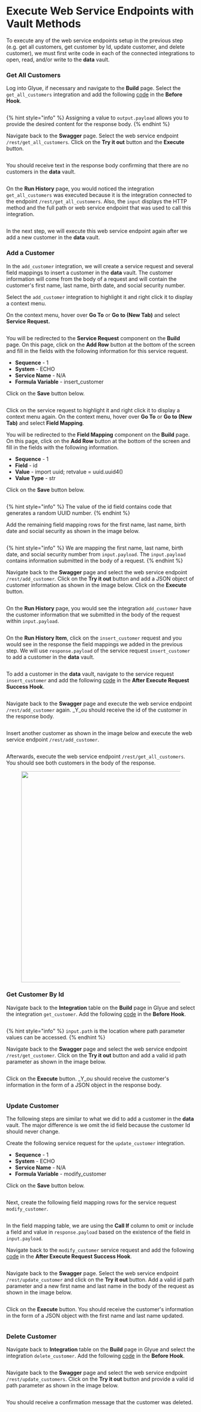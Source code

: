 # Execute Web Service Endpoints with Vault Methods

To execute any of the web service endpoints setup in the previous step (e.g. get all customers, get customer by Id, update customer, and delete customer), we must first write code in each of the connected integrations to open, read, and/or write to the **data** vault.

### Get All Customers

Log into Glyue, if necessary and navigate to the **Build** page. Select the `get_all_customers` integration and add the following [code](https://app.gitbook.com/o/hMR7ZmLUVPDLpu0EFvkY/s/1flQ2To8tQpCQWl2Ty9U/\~/changes/84/build-a-restful-crud-web-service-using-vault/code-examples-and-explanation#get-all-customers) in the **Before Hook**.

<figure><img src="../../.gitbook/assets/image (75).png" alt=""><figcaption></figcaption></figure>

{% hint style="info" %}
Assigning a value to `output.payload` allows you to provide the desired content for the response body.
{% endhint %}

Navigate back to the **Swagger** page. Select the web service endpoint `/rest/get_all_customers`_._ Click on the **Try it out** button and the **Execute** button.

<figure><img src="../../.gitbook/assets/image (67).png" alt=""><figcaption></figcaption></figure>

You should receive text in the response body confirming that there are no customers in the **data** vault.

<figure><img src="../../.gitbook/assets/image (76).png" alt=""><figcaption></figcaption></figure>

On the **Run History** page, you would noticed the integration `get_all_customers` was executed because it is the integration connected to the endpoint `/rest/get_all_customers`. Also, the `input` displays the HTTP method and the full path or web service endpoint that was used to call this integration.&#x20;

<figure><img src="../../.gitbook/assets/image (62).png" alt=""><figcaption></figcaption></figure>

In the next step, we will execute this web service endpoint again after we add a new customer in the **data** vault.&#x20;

### Add a Customer

In the `add_customer` integration, we will create a service request and several field mappings to insert a customer in the **data** vault. The customer information will come from the body of a request and will contain the customer's first name, last name, birth date, and social security number.

Select the `add_customer` integration to highlight it and right click it to display a context menu.&#x20;

On the context menu, hover over **Go To** or **Go to (New Tab)** and select **Service Request.**&#x20;

<figure><img src="../../.gitbook/assets/image (57).png" alt=""><figcaption></figcaption></figure>

You will be redirected to the **Service Request** component on the **Build** page. On this page, click on the **Add Row** button at the bottom of the screen and fill in the fields with the following information for this service request.&#x20;

* **Sequence** - 1
* **System** - ECHO
* **Service Name** - N/A
* **Formula Variable** - insert\_customer

Click on the **Save** button below.&#x20;

<figure><img src="../../.gitbook/assets/image (90).png" alt=""><figcaption></figcaption></figure>

Click on the service request to highlight it and right click it to display a context menu again. On the context menu, hover over **Go To** or **Go to (New Tab)** and select **Field Mapping**.

You will be redirected to the **Field Mapping** component on the **Build** page. On this page, click on the **Add Row** button at the bottom of the screen and fill in the fields with the following information.

* **Sequence** - 1
* **Field** - id
* **Value** - import uuid; retvalue = uuid.uuid4()
* **Value Type** - str

Click on the **Save** button below.&#x20;

<figure><img src="../../.gitbook/assets/image (33).png" alt=""><figcaption></figcaption></figure>

{% hint style="info" %}
The value of the id field contains code that generates a random UUID number.
{% endhint %}

Add the remaining field mapping rows for the first name, last name, birth date and social security as shown in the image below.&#x20;

<figure><img src="../../.gitbook/assets/image (26).png" alt=""><figcaption></figcaption></figure>

{% hint style="info" %}
We are mapping the first name, last name, birth date, and social security number from `input.payload`. The `input.payload` contains information submitted in the body of a request.
{% endhint %}

Navigate back to the **Swagger** page and select the web service endpoint `/rest/add_customer`_._ Click on the **Try it out** button and add a JSON object of customer information as shown in the image below. Click on the **Execute** button.

<figure><img src="../../.gitbook/assets/image (42).png" alt=""><figcaption></figcaption></figure>

On the **Run History** page, you would see the integration `add_customer` have the customer information that we submitted in the body of the request within `input.payload`.

<figure><img src="../../.gitbook/assets/image (64).png" alt=""><figcaption></figcaption></figure>

On the **Run History Item**, click on the `insert_customer` request and you would see in the response the field mappings we added in the previous step. We will use `response.payload` of the service request `insert_customer` to add a customer in the **data** vault.

<figure><img src="../../.gitbook/assets/image (69).png" alt=""><figcaption></figcaption></figure>

To add a customer in the **data** vault, navigate to the service request `insert_customer` and add the following [code](https://app.gitbook.com/o/hMR7ZmLUVPDLpu0EFvkY/s/1flQ2To8tQpCQWl2Ty9U/\~/changes/84/build-a-restful-crud-web-service-using-vault/code-examples-and-explanation#add-a-customer) in the **After Execute Request Success Hook**.&#x20;

<figure><img src="../../.gitbook/assets/image (66).png" alt=""><figcaption></figcaption></figure>

Navigate back to the **Swagger** page and execute the web service endpoint `/rest/add_customer` again. _Y_ou should receive the id of the customer in the response body.

<figure><img src="../../.gitbook/assets/image (68).png" alt=""><figcaption></figcaption></figure>

Insert another customer as shown in the image below and execute the web service endpoint `/rest/add_customer`.

<figure><img src="../../.gitbook/assets/image (12).png" alt=""><figcaption></figcaption></figure>

Afterwards, execute the web service endpoint `/rest/get_all_customers`. You should see both customers in the body of the response.

<div align="center">

<figure><img src="../../.gitbook/assets/image (11).png" alt="" width="563"><figcaption></figcaption></figure>

</div>

### Get Customer By Id

Navigate back to the **Integration** table on the **Build** page in Glyue and select the integration `get_customer`. Add the following [code](https://app.gitbook.com/o/hMR7ZmLUVPDLpu0EFvkY/s/1flQ2To8tQpCQWl2Ty9U/\~/changes/84/build-a-restful-crud-web-service-using-vault/code-examples-and-explanation#get-customer-by-id) in the **Before Hook**.&#x20;

<figure><img src="../../.gitbook/assets/image (43).png" alt=""><figcaption></figcaption></figure>

{% hint style="info" %}
`input.path` is the location where path parameter values can be accessed.
{% endhint %}

Navigate back to the **Swagger** page and select the web service endpoint `/rest/get_customer`. Click on the **Try it out** button and add a valid id path parameter as shown in the image below.

<figure><img src="../../.gitbook/assets/image (56).png" alt=""><figcaption></figcaption></figure>

Click on the **Execute** button. _Y_ou should receive the customer's information in the form of a JSON object in the response body.

<figure><img src="../../.gitbook/assets/image (17).png" alt=""><figcaption></figcaption></figure>

### Update Customer

The following steps are similar to what we did to add a customer in the **data** vault. The major difference is we omit the id field because the customer Id should never change.

Create the following service request for the `update_customer` integration.

* **Sequence** - 1
* **System** - ECHO
* **Service Name** - N/A
* **Formula Variable** - modify\_customer

Click on the **Save** button below.&#x20;

<figure><img src="../../.gitbook/assets/image (24).png" alt=""><figcaption></figcaption></figure>

Next, create the following field mapping rows for the service request `modify_customer`.&#x20;

<figure><img src="../../.gitbook/assets/image (1).png" alt=""><figcaption></figcaption></figure>

In the field mapping table, we are using the **Call If** column to omit or include a field and value in `response.payload` based on the existence of the field in `input.payload`.&#x20;

Navigate back to the `modify_customer` service request and add the following [code](https://app.gitbook.com/o/hMR7ZmLUVPDLpu0EFvkY/s/1flQ2To8tQpCQWl2Ty9U/\~/changes/84/build-a-restful-crud-web-service-using-vault/code-examples-and-explanation#update-customer) in the **After Execute Request Success Hook**.&#x20;

<figure><img src="../../.gitbook/assets/image.png" alt=""><figcaption></figcaption></figure>

Navigate back to the **Swagger** page. Select the web service endpoint `/rest/update_customer` and click on the **Try it out** button. Add a valid id path parameter and a new first name and last name in the body of the request as shown in the image below.&#x20;

<figure><img src="../../.gitbook/assets/image (87).png" alt=""><figcaption></figcaption></figure>

Click on the **Execute** button. You should receive the customer's information in the form of a JSON object with the first name and last name updated.&#x20;

<figure><img src="../../.gitbook/assets/image (85).png" alt=""><figcaption></figcaption></figure>

### Delete Customer

Navigate back to **Integration** table on the **Build** page in Glyue and select the integration `delete_customer`. Add the following [code](https://app.gitbook.com/o/hMR7ZmLUVPDLpu0EFvkY/s/1flQ2To8tQpCQWl2Ty9U/\~/changes/84/build-a-restful-crud-web-service-using-vault/code-examples-and-explanation#delete-customer) in the **Before Hook**. &#x20;

<figure><img src="../../.gitbook/assets/image (39).png" alt=""><figcaption></figcaption></figure>

Navigate back to the **Swagger** page and select the web service endpoint `/rest/update_customers`. Click on the **Try it out** button and provide a valid id path parameter as shown in the image below.

<figure><img src="../../.gitbook/assets/image (77).png" alt=""><figcaption></figcaption></figure>

You should receive a confirmation message that the customer was deleted.

<figure><img src="../../.gitbook/assets/image (18).png" alt=""><figcaption></figcaption></figure>

